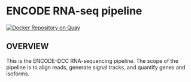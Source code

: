 ENCODE RNA-seq pipeline
=================================================
[![Docker Repository on Quay](https://quay.io/repository/encode-dcc/rna-seq-pipeline/status "Docker Repository on Quay")](https://quay.io/repository/encode-dcc/rna-seq-pipeline)

OVERVIEW
------------
This is the ENCODE-DCC RNA-sequencing pipeline. The scope of the pipeline is to align reads, generate signal tracks, and quantify genes and isoforms.

 
